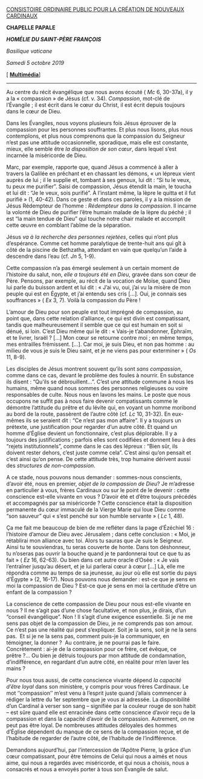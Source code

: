 [CONSISTOIRE ORDINAIRE PUBLIC POUR LA CRÉATION DE NOUVEAUX CARDINAUX](http://www.vatican.va/news_services/liturgy/libretti/2019/20191005-libretto-concistoro-creazione.pdf)

**CHAPELLE PAPALE**

***HOMÉLIE DU SAINT-PÈRE FRANÇOIS***

*Basilique vaticane*

*Samedi 5 octobre 2019*

[ **[Multimédia](http://w2.vatican.va/content/francesco/fr/events/event.dir.html/content/vaticanevents/fr/2019/10/5/concistoro-nuovicardinali.html)**]

* * *

Au centre du récit évangélique que nous avons écouté ( *Mc* 6, 30-37a), il y a la « compassion » de Jésus (cf. v. 34). *Compassion*, mot-clé de l’Évangile ; il est écrit dans le cœur du Christ, il est écrit depuis toujours dans le cœur de Dieu.

Dans les Évangiles, nous voyons plusieurs fois Jésus éprouver de la compassion pour les personnes souffrantes. Et plus nous lisons, plus nous contemplons, et plus nous comprenons que la compassion du Seigneur n’est pas une attitude occasionnelle, sporadique, mais elle est constante, mieux, elle semble être *la disposition de son cœur*, dans lequel s’est incarnée la miséricorde de Dieu.

Marc, par exemple, rapporte que, quand Jésus a commencé à aller à travers la Galilée en prêchant et en chassant les démons, « un lépreux vient auprès de lui ; il le supplie et, tombant à ses genoux, lui dit : “Si tu le veux, tu peux me purifier”. Saisi de compassion, Jésus étendit la main, le toucha et lui dit : “Je le veux, sois purifié”. À l’instant même, la lèpre le quitta et il fut purifié » (1, 40-42). Dans ce geste et dans ces paroles, il y a la mission de Jésus Rédempteur de l’homme : *Rédempteur dans la compassion*. Il incarne la volonté de Dieu de purifier l’être humain malade de la lèpre du péché ; il est “la main tendue de Dieu” qui touche notre chair malade et accomplit cette œuvre en comblant l’abîme de la séparation.

Jésus *va à la recherche des personnes rejetées*, celles qui n’ont plus d’espérance. Comme cet homme paralytique de trente-huit ans qui gît à côté de la piscine de Bethzatha, attendant en vain que quelqu’un l’aide à descendre dans l’eau (cf. *Jn* 5, 1-9).

Cette compassion n’a pas émergé seulement à un certain moment de l’histoire du salut, non, *elle a toujours été en Dieu*, gravée dans son cœur de Père. Pensons, par exemple, au récit de la vocation de Moïse, quand Dieu lui parle du buisson ardent et lui dit : « J’ai vu, oui, j’ai vu la misère de mon peuple qui est en Égypte, et j’ai entendu ses cris […]. Oui, je connais ses souffrances » ( *Ex* 3, 7). Voilà la compassion du Père !

L’amour de Dieu pour son peuple est tout imprégné de compassion, au point que, dans cette relation d’alliance, ce qui est divin est compatissant, tandis que malheureusement il semble que ce qui est humain en soit si dénué, si loin. C’est Dieu même qui le dit : « Vais-je t’abandonner, Éphraïm, et te livrer, Israël ? […] Mon cœur se retourne contre moi ; en même temps, mes entrailles frémissent. […]. Car moi, je suis Dieu, et non pas homme : au milieu de vous je suis le Dieu saint, et je ne viens pas pour exterminer » ( *Os* 11, 8-9).

Les disciples de Jésus montrent souvent qu’ils sont *sans compassion*, comme dans ce cas, devant le problème des foules à nourrir. En substance ils disent : “Qu’ils se débrouillent…”. C’est une attitude commune à nous les humains, même quand nous sommes des personnes religieuses ou voire responsables de culte. Nous nous en lavons les mains. Le poste que nous occupons ne suffit pas à nous faire devenir compatissants comme le démontre l’attitude du prêtre et du lévite qui, en voyant un homme moribond au bord de la route, passèrent de l’autre côté (cf. *Lc* 10, 31-32). En eux-mêmes ils se seraient dit : “Ce n’est pas mon affaire”. Il y a toujours un prétexte, une justification pour regarder d’un autre côté. Et quand un homme d’Église devient un fonctionnaire, c’est plus déplorable. Il y a toujours des justifications ; parfois elles sont codifiées et donnent lieu à des “rejets institutionnels”, comme dans le cas des lépreux : “Bien sûr, ils doivent rester dehors, c’est juste comme cela”. C’est ainsi qu’on pensait et c’est ainsi qu’on pense. De cette attitude très, trop humaine dérivent aussi des *structures de non-compassion*.

A ce stade, nous pouvons nous demander : sommes-nous conscients, d’avoir été, nous en premier, *objet de la compassion de Dieu*? Je m’adresse en particulier à vous, frères Cardinaux ou sur le point de le devenir : cette conscience est-elle vivante en vous ? D’avoir été et d’être toujours précédés et accompagnés par sa miséricorde ? Cette conscience était la disposition permanente du cœur immaculé de la Vierge Marie qui loue Dieu comme “son sauveur” qui « s’est penché sur son humble servante » ( *Lc* 1, 48).

Ça me fait me beaucoup de bien de me refléter dans la page d’Ézéchiel 16 : l’histoire d’amour de Dieu avec Jérusalem ; dans cette conclusion : « Moi, je rétablirai mon alliance avec toi. Alors tu sauras que Je suis le Seigneur. Ainsi tu te souviendras, tu seras couverte de honte. Dans ton déshonneur, tu n’oseras pas ouvrir la bouche quand je te pardonnerai tout ce que tu as fait » ( *Ez* 16, 62-63). Ou bien dans cet autre oracle d’Osée : « Je vais l’entraîner jusqu’au désert, et je lui parlerai cœur à cœur […] Là, elle me répondra comme au temps de sa jeunesse, au jour où elle est sortie du pays d’Égypte » (2, 16-17). Nous pouvons nous demander : est-ce que je sens en moi la compassion de Dieu ? Est-ce que je sens en moi la certitude d’être un enfant de la compassion ?

La conscience de cette compassion de Dieu pour nous est-elle vivante en nous ? Il ne s’agit pas d’une chose facultative, et non plus, je dirais, d’un “conseil évangélique”. Non ! Il s’agit d’une exigence essentielle. Si je ne me sens pas objet de la compassion de Dieu, je ne comprends pas son amour. Ce n’est pas une réalité qui peut s’expliquer. Soit je la sens, soit je ne la sens pas.  Et si je ne la sens pas, comment puis-je la communiquer, en témoigner, la donner ?  Au contraire, je ne pourrai pas le faire. Concrètement : ai-je de la compassion pour ce frère, cet évêque, ce prêtre ?... Ou bien je détruis toujours par mon attitude de condamnation, d’indifférence, en regardant d’un autre côté, en réalité pour m’en laver les mains ?

Pour nous tous aussi, de cette conscience vivante dépend *la capacité d’être loyal* dans son ministère, y compris pour vous frères Cardinaux. Le mot ‘‘compassion’’ m’est venu à l’esprit juste quand j’allais commencer à rédiger la lettre du 1er septembre que je vous ai adressée. La disponibilité d’un Cardinal à verser son sang – signifiée par la couleur rouge de son habit – est sûre quand elle est enracinée dans cette conscience d’avoir reçu de la compassion et dans la capacité d’avoir de la compassion. Autrement, on ne peut pas être loyal. De nombreuses attitudes déloyales des hommes d’Église dépendent du manque de ce sens de la compassion reçue, et de l’habitude de regarder de l’autre côté, de l’habitude de l’indifférence.

Demandons aujourd’hui, par l’intercession de l’Apôtre Pierre, la grâce d’un cœur compatissant, pour être témoins de Celui qui nous a aimés et nous aime, qui nous a regardés avec miséricorde, et qui nous a choisis, nous a consacrés et nous a envoyés porter à tous son Évangile de salut.